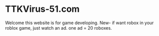# TTKVirus-51.com
Welcome this website is for game developing.
New- if want robox in your roblox game, just watch an ad.
one ad = 20 roboxes.
